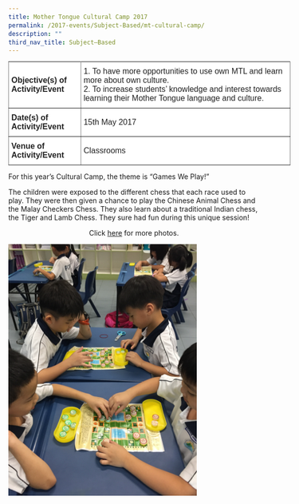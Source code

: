 ```yaml
---
title: Mother Tongue Cultural Camp 2017
permalink: /2017-events/Subject-Based/mt-cultural-camp/
description: ""
third_nav_title: Subject–Based
---
```

<style type="text/css">
.tg  {border-collapse:collapse;border-spacing:0;margin:0px auto;}
.tg td{border-color:black;border-style:solid;border-width:1px;font-family:Arial, sans-serif;font-size:14px;
  overflow:hidden;padding:10px 5px;word-break:normal;}
.tg th{border-color:black;border-style:solid;border-width:1px;font-family:Arial, sans-serif;font-size:14px;
  font-weight:normal;overflow:hidden;padding:10px 5px;word-break:normal;}
.tg .tg-kdpx{background-color:#FFF;border-color:inherit;color:#222;font-size:16px;text-align:left;vertical-align:middle}
.tg .tg-x4x2{background-color:#FFF;border-color:inherit;color:#222;font-size:16px;font-weight:bold;text-align:left;
  vertical-align:middle}
.tg .tg-3etx{background-color:#FFF;color:#222;font-size:16px;font-weight:bold;text-align:left;vertical-align:middle}
.tg .tg-qtsq{background-color:#FFF;color:#222;font-size:16px;text-align:left;vertical-align:middle}
</style>
<table class="tg" style="undefined;table-layout: fixed; width: 566px">
<colgroup>
<col style="width: 145px">
<col style="width: 421px">
</colgroup>
<tbody>
  <tr>
    <td class="tg-x4x2">Objective(s) of Activity/Event</td>
    <td class="tg-kdpx">1.    To have more opportunities to use own MTL and learn more about own culture.<br>2.    To increase students’ knowledge and interest towards learning their Mother Tongue language and culture.</td>
  </tr>
  <tr>
    <td class="tg-x4x2">Date(s) of Activity/Event</td>
    <td class="tg-kdpx">15th May 2017</td>
  </tr>
  <tr>
    <td class="tg-x4x2">Venue of Activity/Event</td>
    <td class="tg-kdpx">Classrooms</td>
  </tr>
</tbody>
</table>

For this year’s Cultural Camp, the theme is “Games We Play!”  

The children were exposed to the different chess that each race used to play. They were then given a chance to play the Chinese Animal Chess and the Malay Checkers Chess. They also learn about a traditional Indian chess, the Tiger and Lamb Chess. They sure had fun during this unique session!

<center>Click <a href="https://www.flickr.com/photos/142848383@N02/sets/72157685287650816/">here</a> for more photos.</center>


<img src="/images/2017%20MotherTongue%20Cultural%20Camp.jpeg" 
     style="width:75%">
